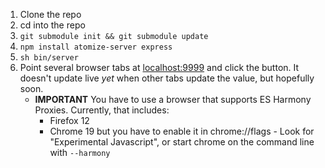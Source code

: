 1. Clone the repo
1. cd into the repo
1. `git submodule init && git submodule update`
1. `npm install atomize-server express`
1. `sh bin/server`
1. Point several browser tabs at [localhost:9999](http://localhost:9999/) and click the button.  It doesn't update live *yet* when other tabs update the value, but hopefully soon.
	* **IMPORTANT** You have to use a browser that supports ES Harmony Proxies.  Currently, that includes:
		* Firefox 12
		* Chrome 19 but you have to enable it in chrome://flags - Look for "Experimental Javascript", or start chrome on the command line with `--harmony`